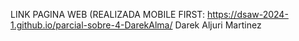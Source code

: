 LINK PAGINA WEB (REALIZADA MOBILE FIRST: https://dsaw-2024-1.github.io/parcial-sobre-4-DarekAlma/
Darek Aljuri Martinez
